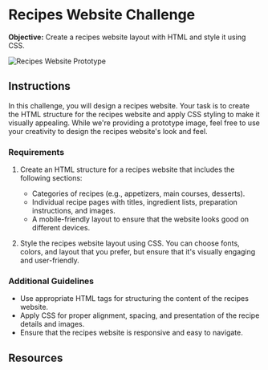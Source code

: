# Recipes Website Challenge
**Objective:** Create a recipes website layout with HTML and style it using CSS.

![Recipes Website Prototype](prototype.png)

## Instructions
In this challenge, you will design a recipes website. Your task is to create the HTML structure for the recipes website and apply CSS styling to make it visually appealing. While we're providing a prototype image, feel free to use your creativity to design the recipes website's look and feel.

### Requirements
1. Create an HTML structure for a recipes website that includes the following sections:
   - Categories of recipes (e.g., appetizers, main courses, desserts).
   - Individual recipe pages with titles, ingredient lists, preparation instructions, and images.
   - A mobile-friendly layout to ensure that the website looks good on different devices.

2. Style the recipes website layout using CSS. You can choose fonts, colors, and layout that you prefer, but ensure that it's visually engaging and user-friendly.

### Additional Guidelines
- Use appropriate HTML tags for structuring the content of the recipes website.
- Apply CSS for proper alignment, spacing, and presentation of the recipe details and images.
- Ensure that the recipes website is responsive and easy to navigate.

## Resources